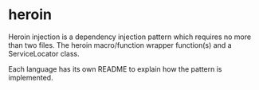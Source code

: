 # heroin

Heroin injection is a dependency injection pattern which requires no more than two files. The heroin macro/function wrapper function(s) and a ServiceLocator class.

Each language has its own README to explain how the pattern is implemented.
